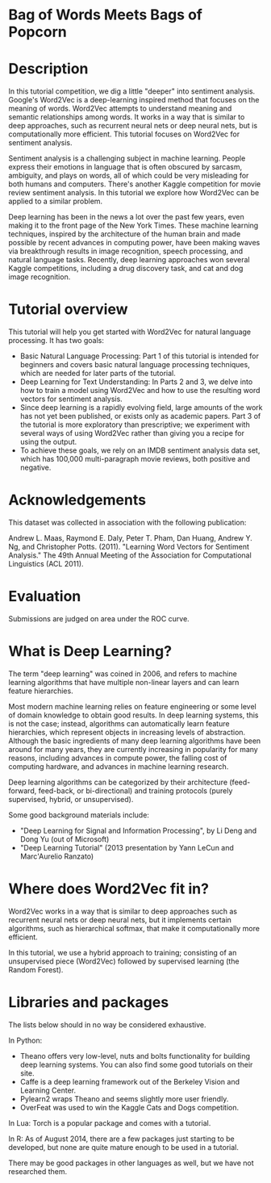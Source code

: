 # Bag of Words Meets Bags of Popcorn

# Description
In this tutorial competition, we dig a little "deeper" into sentiment analysis. Google's Word2Vec is a deep-learning inspired method that focuses on the meaning of words. Word2Vec attempts to understand meaning and semantic relationships among words. It works in a way that is similar to deep approaches, such as recurrent neural nets or deep neural nets, but is computationally more efficient. This tutorial focuses on Word2Vec for sentiment analysis.

Sentiment analysis is a challenging subject in machine learning. People express their emotions in language that is often obscured by sarcasm, ambiguity, and plays on words, all of which could be very misleading for both humans and computers. There's another Kaggle competition for movie review sentiment analysis. In this tutorial we explore how Word2Vec can be applied to a similar problem.

Deep learning has been in the news a lot over the past few years, even making it to the front page of the New York Times. These machine learning techniques, inspired by the architecture of the human brain and made possible by recent advances in computing power, have been making waves via breakthrough results in image recognition, speech processing, and natural language tasks. Recently, deep learning approaches won several Kaggle competitions, including a drug discovery task, and cat and dog image recognition.

# Tutorial overview
This tutorial will help you get started with Word2Vec for natural language processing. It has two goals:
- Basic Natural Language Processing: Part 1 of this tutorial is intended for beginners and covers basic natural language processing techniques, which are needed for later parts of the tutorial.
- Deep Learning for Text Understanding: In Parts 2 and 3, we delve into how to train a model using Word2Vec and how to use the resulting word vectors for sentiment analysis.
- Since deep learning is a rapidly evolving field, large amounts of the work has not yet been published, or exists only as academic papers. Part 3 of the tutorial is more exploratory than prescriptive; we experiment with several ways of using Word2Vec rather than giving you a recipe for using the output.
- To achieve these goals, we rely on an IMDB sentiment analysis data set, which has 100,000 multi-paragraph movie reviews, both positive and negative.

# Acknowledgements
This dataset was collected in association with the following publication:

Andrew L. Maas, Raymond E. Daly, Peter T. Pham, Dan Huang, Andrew Y. Ng, and Christopher Potts. (2011). "Learning Word Vectors for Sentiment Analysis." The 49th Annual Meeting of the Association for Computational Linguistics (ACL 2011).

# Evaluation
Submissions are judged on area under the ROC curve.

# What is Deep Learning?
The term "deep learning" was coined in 2006, and refers to machine learning algorithms that have multiple non-linear layers and can learn feature hierarchies.

Most modern machine learning relies on feature engineering or some level of domain knowledge to obtain good results. In deep learning systems, this is not the case; instead, algorithms can automatically learn feature hierarchies, which represent objects in increasing levels of abstraction. Although the basic ingredients of many deep learning algorithms have been around for many years, they are currently increasing in popularity for many reasons, including advances in compute power, the falling cost of computing hardware, and advances in machine learning research.

Deep learning algorithms can be categorized by their architecture (feed-forward, feed-back, or bi-directional) and training protocols (purely supervised, hybrid, or unsupervised).

Some good background materials include:
- "Deep Learning for Signal and Information Processing", by Li Deng and Dong Yu (out of Microsoft)
- "Deep Learning Tutorial" (2013 presentation by Yann LeCun and Marc'Aurelio Ranzato)

# Where does Word2Vec fit in?
Word2Vec works in a way that is similar to deep approaches such as recurrent neural nets or deep neural nets, but it implements certain algorithms, such as hierarchical softmax, that make it computationally more efficient.

In this tutorial, we use a hybrid approach to training; consisting of an unsupervised piece (Word2Vec) followed by supervised learning (the Random Forest).

# Libraries and packages
The lists below should in no way be considered exhaustive.

In Python:
- Theano offers very low-level, nuts and bolts functionality for building deep learning systems. You can also find some good tutorials on their site.
- Caffe is a deep learning framework out of the Berkeley Vision and Learning Center.
- Pylearn2 wraps Theano and seems slightly more user friendly.
- OverFeat was used to win the Kaggle Cats and Dogs competition.

In Lua:
Torch is a popular package and comes with a tutorial.

In R:
As of August 2014, there are a few packages just starting to be developed, but none are quite mature enough to be used in a tutorial.

There may be good packages in other languages as well, but we have not researched them.
